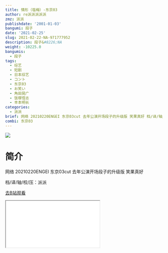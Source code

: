 ```yaml
---
title: 情形（塩梅）-东京03
author: re派派派派派
zmz: 派派
publishdate: '2001-01-03'
bangumi: 段子
date: '2021-02-25'
slug: 2021-02-22-NA-971777952
description: 段子&#8226;NA
weight: -10225.0
bangumis:
  - 段子
tags:
  - 综艺
  - 短剧
  - 日本综艺
  - コント
  - 东京03
  - お笑い
  - 角田晃广
  - 饭塚悟志
  - 丰本明长
categories:
  - 派派
brief: 网络 20210220ENGEI 东京03cut 去年公演开场段子的升级版 笑果真好 档/译/轴/校/压：派派
combi: 东京03
---
```

![](https://raw.githubusercontent.com/tcgriffith/owaraisite/master/static/tmpimg/155cb0efba5bcd67023b21eafa7a36eef03c031a.jpg.480.jpg)
# 简介  
网络 20210220ENGEI 东京03cut
去年公演开场段子的升级版 笑果真好

档/译/轴/校/压：派派  

[去B站观看](https://www.bilibili.com/video/av971777952/)
<div class ="resp-container"><iframe class="testiframe" src="//player.bilibili.com/player.html?aid=971777952"", scrolling="no", allowfullscreen="true" > </iframe></div> 
